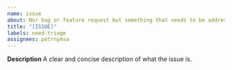 ```yaml
---
name: issue
about: Nor bug or feature request but something that needs to be addressed
title: "[ISSUE]"
labels: need-triage
assignees: petrnymsa
---
```


**Description**
A clear and concise description of what the issue is.
